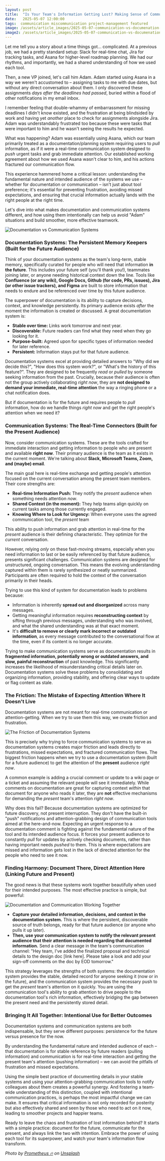 ```yaml
---
layout: post
title:  "Is Your Team's Information Getting Lost? Making Sense of Communication and Documentation Systems"
date:   2025-05-07 12:00:00
tags:  communication miscommunication project-management featured
image: /assets/article_images/2025-05-07-communication-vs-documenation-systems/info.jpg
image2: /assets/article_images/2025-05-07-communication-vs-documenation-systems/info-mobile.jpg
---
```


Let me tell you a story about a time things got... complicated. At a previous job, we had a pretty standard setup: Slack for real-time chat, Jira for tracking tasks, and Asana for higher-level roadmap planning. We had our rhythms, and importantly, we had a shared understanding of how we used each tool.

Then, a new VP joined, let's call him Adam. Adam started using Asana in a way we weren't accustomed to – assigning tasks to me with due dates, but without any direct conversation about them. I only discovered these assignments *days after the deadlines had passed*, buried within a flood of other notifications in my email inbox.

I remember feeling that double-whammy of embarrassment for missing deadlines I didn't know existed, and the frustration at being blindsided by work and having yet *another* place to check for assignments alongside Jira. Adam was understandably frustrated too because these were tasks that were important to him and he wasn't seeing the results he expected.

What was happening? Adam was essentially using Asana, which our team primarily treated as a documentation/planning system requiring users to *pull* information, as if it were a real-time communication system designed to *push* urgent tasks and grab immediate attention. Our established working agreement about how we used Asana wasn't clear to him, and his actions fractured our communication flow.

This experience hammered home a critical lesson: understanding the fundamental nature and intended audience of the systems we use – whether for documentation or communication – isn't just about tool preference; it's essential for preventing frustration, avoiding missed expectations, and ensuring that crucial information actually lands with the right people at the right time.

Let's dive into what makes documentation and communication systems different, and how using them intentionally can help us avoid "Adam" situations and build smoother, more effective teamwork.

![Documentation vs Communication Systems](/assets/article_images/2025-05-07-communication-vs-documenation-systems/pull-vs-push.png)

### Documentation Systems: The Persistent Memory Keepers (Built for the Future Audience)

Think of your documentation systems as the team's long-term, stable memory, specifically curated for people who will need that information **in the future**. This includes your future self (you'll thank you!), teammates joining later, or anyone needing historical context down the line. Tools like **Confluence (or any wiki), Google Docs, Github (for code, PRs, issues), Jira (or other issue trackers), and Figma** are built to store information that needs to endure and be referenced over time by this future audience.

The superpower of documentation is its ability to capture decisions, context, and knowledge persistently. Its primary audience exists *after* the moment the information is created or discussed. A great documentation system is:

* **Stable over time:** Links work tomorrow and next year.
* **Discoverable:** Future readers can find what they need when they go looking for it.
* **Purpose-built:** Agreed upon for specific types of information needed for later reference.
* **Persistent:** Information stays put for that future audience.

Documentation systems excel at providing detailed answers to "Why did we decide this?", "How does this system work?", or "What's the history of this feature?". They are designed to be frequently *read* or *pulled* by someone seeking information from the past. Crucially, because their audience is often not the group actively collaborating *right now*, they are **not designed to demand your immediate, real-time attention** the way a ringing phone or a chat notification does.

But if documentation is for the future and requires people to *pull* information, how do we handle things *right now* and get the right people's attention when we need it?

### Communication Systems: The Real-Time Connectors (Built for the Present Audience)

Now, consider communication systems. These are the tools crafted for immediate interaction and getting information to people who are present and available **right now**. Their primary audience is the team as it exists in the current moment. We're talking about **Slack, Microsoft Teams, Zoom, and (maybe) email**.

The main goal here is real-time exchange and getting people's attention focused on the current conversation among the present team members. Their core strengths are:

* **Real-time Information Push:** They notify the *present* audience when something needs attention *now*.
* **Shared Context (in the moment):** They help teams align quickly on current tasks among those currently engaged.
* **Knowing Where to Look for Urgency:** When everyone uses the agreed communication tool, the *present* team

This ability to push information and grab attention in real-time for the *present* audience is their defining characteristic. They optimize for the *current* conversation.

However, relying *only* on these fast-moving streams, especially when you need information to last or be easily referenced by that future audience, presents significant challenges. Communication systems are designed for unstructured, ongoing conversation. This means the evolving understanding captured within them is rarely synthesized or neatly summarized. Participants are often required to hold the context of the conversation primarily in their heads.

Trying to use this kind of system for documentation leads to problems because:

* Information is inherently **spread out and disorganized** across many messages.
* Getting meaningful information requires **reconstructing context** by sifting through previous messages, understanding who was involved, and what the shared understanding was at that exact moment.
* It's **difficult to remove or clearly mark incorrect or outdated information**, as every message contributed to the conversational flow at the time, even if its content is no longer accurate.

Trying to make communication systems serve as documentation results in **fragmented information, potentially wrong or outdated answers, and slow, painful reconstruction** of past knowledge. This significantly increases the likelihood of misunderstanding critical details later on. Documentation systems solve these problems by consolidating and organizing information, providing stability, and offering clear ways to update or flag content as stale.

### The Friction: The Mistake of Expecting Attention Where It Doesn't Live

Documentation systems are not meant for real-time communication or attention-getting. When we try to use them this way, we create friction and frustration.

![The Friction of Documentation Systems](/assets/article_images/2025-05-07-communication-vs-documenation-systems/documentation-attention-friction.png)

This is precisely why trying to force communication systems to serve as documentation systems creates major friction and leads directly to frustrations, missed expectations, and fractured communication flows. The biggest friction happens when we try to use a documentation system (built for a future audience) to get the attention of the **present** audience *right now*.

A common example is adding a crucial comment or update to a wiki page or a ticket and assuming the relevant people will see it immediately. While comments on documentation are great for capturing context *within* that document for anyone who reads it later, they are **not** effective mechanisms for demanding the *present* team's attention *right now*.

Why does this fail? Because documentation systems are optimized for future discovery, not present interruption. They don't have the built-in "push" notifications and attention-grabbing design of communication tools aimed at the here-and-now. Expecting an urgent response to a documentation comment is fighting against the fundamental nature of the tool and its intended audience focus. It forces your present audience to constantly *pull* for updates by actively checking documents, rather than having important needs *pushed* to them. This is where expectations are missed and information gets lost in the lack of directed attention for the people who need to see it now.

### Finding Harmony: Document There, Direct Attention Here (Linking Future and Present)

The good news is that these systems work together beautifully when used for their intended purposes. The most effective practice is simple, but powerful:

![Documentation and Communication Working Together](/assets/article_images/2025-05-07-communication-vs-documenation-systems/documentation-communication-harmony.png)

* **Capture your detailed information, decisions, and context in the documentation system.** This is where the persistent, discoverable source of truth belongs, ready for that future audience (or anyone who pulls it up later).
* **Then, use your communication system to notify the relevant present audience that their attention is needed regarding that documented information.** Send a clear message in the team's communication channel: "Hey team, I've added the finalized proposal and technical details to the design doc [link here]. Please take a look and add your sign-off comments on the doc by EOD tomorrow."

This strategy leverages the strengths of both systems: the documentation system provides the stable, detailed record for anyone seeking it (now or in the future), and the communication system provides the necessary push to get the *present* team's attention on it quickly. You are using the communication tool's ability to grab attention to drive people to the documentation tool's rich information, effectively bridging the gap between the present need and the persistently stored detail.

### Bringing It All Together: Intentional Use for Better Outcomes

Documentation systems and communication systems are both indispensable, but they serve different purposes: persistence for the future versus presence for the now.

By understanding the fundamental nature and intended audience of each – that documentation is for stable reference by future readers (pulling information) and communication is for real-time interaction and getting the present team's attention (pushing information) – we can avoid the pitfalls of frustration and missed expectations.

Using the simple best practice of documenting details in your stable systems and using your attention-grabbing communication tools to notify colleagues about them creates a powerful synergy. And fostering a team-wide understanding of this distinction, coupled with intentional communication practices, is perhaps the most impactful change we can make. It ensures that critical information is not only recorded for posterity but also effectively shared and seen by those who need to act on it now, leading to smoother projects and happier teams.

Ready to leave the chaos and frustration of lost information behind? It starts with a simple practice: document for the future, communicate for the present, and always link the two with intention. Embrace the power of using each tool for its superpower, and watch your team's information flow transform.

*Photo by [Prometheus 🔥](https://unsplash.com/@iamateapot) on [Unsplash](https://unsplash.com/photos/a-purple-sign-with-a-number-on-it-lXmH_Jxz3mM)*